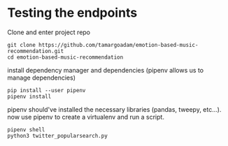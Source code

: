 # Testing the endpoints
Clone and enter project repo
```
git clone https://github.com/tamargoadam/emotion-based-music-recommendation.git
cd emotion-based-music-recommendation
```
install dependency manager and dependencies 
(pipenv allows us to manage dependencies)
```
pip install --user pipenv
pipenv install 
```
pipenv should've installed the necessary libraries (pandas, tweepy, etc...). now use pipenv to create a virtualenv and run a script.
```
pipenv shell
python3 twitter_popularsearch.py
```
